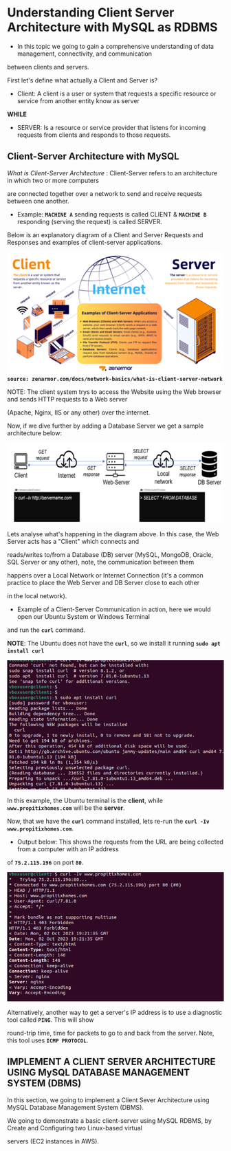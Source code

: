 # Understanding Client Server Architecture with MySQL as RDBMS

- In this topic we going to gain a comprehensive understanding of data management, connectivity, and communication

between clients and servers.

First let's define what actually a Client and Server is?

- Client: A client is a user or system that requests a specific resource or service from another entity know as server

**WHILE**

- SERVER: Is a resource or service provider that listens for incoming requests from clients and responds to those requests.                                        

## Client-Server Architecture with MySQL

*What is Client-Server Architecture* : Client-Server refers to an architecture in which two or more computers

are connected together over a network to send and receive requests between one another.

- Example: **`MACHINE A`** sending requests is called CLIENT & **`MACHINE B`** responding (serving the request) is called SERVER. 

Below is an explanatory diagram of a Client and Server Requests and Responses and examples of client-server applications.

![Alt text](Images/client-server-network.png)
**`source: zenarmor.com/docs/network-basics/what-is-client-server-network`**

NOTE: The client system trys to access the Website using the Web browser and sends HTTP requests to a Web server 

(Apache, Nginx, IIS or any other) over the internet.

Now, if we dive further by adding a Database Server we get a sample architecture below:

![Alt text](<Images/client-server db.png>)

Lets analyse what's happening in the diagram above. In this case, the Web Server acts has a "Client" which connects and

reads/writes to/from a Database (DB) server (MySQL, MongoDB, Oracle, SQL Server or any other), note, the communication between them 

happens over a Local Network or Internet Connection (it's a common practice to place the Web Server and DB Server close to each other 

in the local network).

- Example of a Client-Server Communication in action, here we would open our Ubuntu System or Windows Terminal 

and run the **`curl`** command.

**NOTE**: The Ubuntu does not have the **`curl`**, so we install it running **`sudo apt install curl`**

![Alt text](<Images/curl cmd.png>)

In this example, the Ubuntu terminal is the **client**, while **`www.propitixhomes.com`** will be the **server**.

Now, that we have the **`curl`** command installed, lets re-run the **`curl -Iv www.propitixhomes.com`**. 

- Output below: This shows the requests from the URL are being collected from a computer with an IP address

of **`75.2.115.196`** on port **`80`**.

![Alt text](<Images/curl www.png>)

Alternatively, another way to get a server's IP address is to use a diagnostic tool called **`PING`**. This will show 

round-trip time, time for packets to go to and back from the server. Note, this tool uses **`ICMP PROTOCOL`**.

## IMPLEMENT A CLIENT SERVER ARCHITECTURE USING MySQL DATABASE MANAGEMENT SYSTEM (DBMS)

In this section, we going to implement a Client Sever Architecture using MySQL Database Management System (DBMS).

We going to demonstrate a basic client-server using MySQL RDBMS, by Create and Configuring two Linux-based virtual 

servers (EC2 instances in AWS).





